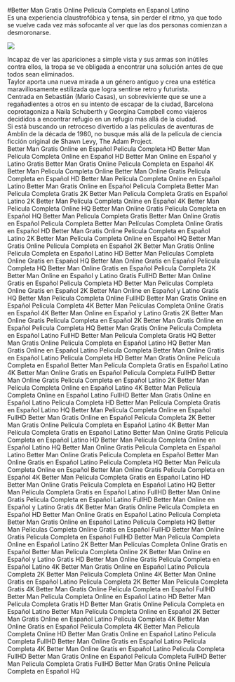 #Better Man Gratis Online Pelicula Completa en Espanol Latino  
Es una experiencia claustrofóbica y tensa, sin perder el ritmo, ya que todo se vuelve cada vez más sofocante al ver que las dos personas comienzan a desmoronarse.  
  
[![](https://i.imgur.com/qSNzIqt.png)](https://movie.rssnews.media/GnrXVRW.php)  
  
Incapaz de ver las apariciones a simple vista y sus armas son inútiles contra ellos, la tropa se ve obligada a encontrar una solución antes de que todos sean eliminados.  
Taylor aporta una nueva mirada a un género antiguo y crea una estética maravillosamente estilizada que logra sentirse retro y futurista.  
Centrada en Sebastián (Mario Casas), un sobreviviente que se une a regañadientes a otros en su intento de escapar de la ciudad,  Barcelona coprotagoniza a Naila Schuberth y Georgina Campbell como viajeros decididos a encontrar refugio en un refugio más allá de la ciudad.  
Si está buscando un retroceso divertido a las películas de aventuras de Amblin de la década de 1980, no busque más allá de la película de ciencia ficción original  de Shawn Levy, The Adam Project.  
Better Man Gratis Online en Español Pelicula Completa HD
Better Man Película Completa Online en Español HD
Better Man Online en Español y Latino Gratis
Better Man Gratis Online Pelicula Completa en Español 4K
Better Man Pelicula Completa Online
Better Man Online Gratis Pelicula Completa en Español HD
Better Man Película Completa Online en Español Latino
Better Man Gratis Online en Español Pelicula Completa
Better Man Pelicula Completa Gratis 2K
Better Man Película Completa Gratis en Español Latino 2K
Better Man Película Completa Online en Español 4K
Better Man Pelicula Completa Online HQ
Better Man Online Gratis Pelicula Completa en Español HQ
Better Man Pelicula Completa Gratis
Better Man Online Gratis en Español Pelicula Completa
Better Man Películas Completa Online Gratis en Español HD
Better Man Gratis Online Pelicula Completa en Español Latino 2K
Better Man Película Completa Online en Español HQ
Better Man Gratis Online Pelicula Completa en Español 2K
Better Man Gratis Online Pelicula Completa en Español Latino HD
Better Man Películas Completa Online Gratis en Español HQ
Better Man Online Gratis en Español Pelicula Completa HQ
Better Man Online Gratis en Español Pelicula Completa 2K
Better Man Online en Español y Latino Gratis FullHD
Better Man Online Gratis en Español Pelicula Completa HD
Better Man Películas Completa Online Gratis en Español 2K
Better Man Online en Español y Latino Gratis HQ
Better Man Pelicula Completa Online FullHD
Better Man Gratis Online en Español Pelicula Completa 4K
Better Man Películas Completa Online Gratis en Español 4K
Better Man Online en Español y Latino Gratis 2K
Better Man Online Gratis Pelicula Completa en Español 2K
Better Man Gratis Online en Español Pelicula Completa HQ
Better Man Gratis Online Pelicula Completa en Español Latino FullHD
Better Man Pelicula Completa Gratis HQ
Better Man Gratis Online Pelicula Completa en Español Latino HQ
Better Man Gratis Online en Español Latino Pelicula Completa
Better Man Online Gratis en Español Latino Pelicula Completa HD
Better Man Gratis Online Pelicula Completa en Español
Better Man Película Completa Gratis en Español Latino 4K
Better Man Online Gratis en Español Pelicula Completa FullHD
Better Man Online Gratis Pelicula Completa en Español Latino 2K
Better Man Película Completa Online en Español Latino 4K
Better Man Película Completa Online en Español Latino FullHD
Better Man Gratis Online en Español Latino Pelicula Completa HD
Better Man Película Completa Gratis en Español Latino HQ
Better Man Película Completa Online en Español FullHD
Better Man Gratis Online en Español Pelicula Completa 2K
Better Man Gratis Online Pelicula Completa en Español Latino 4K
Better Man Película Completa Gratis en Español Latino
Better Man Online Gratis Pelicula Completa en Español Latino HD
Better Man Película Completa Online en Español Latino HQ
Better Man Online Gratis Pelicula Completa en Español Latino
Better Man Online Gratis Pelicula Completa en Español
Better Man Online Gratis en Español Latino Pelicula Completa HQ
Better Man Película Completa Online en Español
Better Man Online Gratis Pelicula Completa en Español 4K
Better Man Película Completa Gratis en Español Latino HD
Better Man Online Gratis Pelicula Completa en Español Latino HQ
Better Man Película Completa Gratis en Español Latino FullHD
Better Man Online Gratis Pelicula Completa en Español Latino FullHD
Better Man Online en Español y Latino Gratis 4K
Better Man Gratis Online Pelicula Completa en Español HD
Better Man Online Gratis en Español Latino Pelicula Completa
Better Man Gratis Online en Español Latino Pelicula Completa HQ
Better Man Películas Completa Online Gratis en Español FullHD
Better Man Online Gratis Pelicula Completa en Español FullHD
Better Man Película Completa Online en Español Latino 2K
Better Man Películas Completa Online Gratis en Español
Better Man Pelicula Completa Online 2K
Better Man Online en Español y Latino Gratis HD
Better Man Online Gratis Pelicula Completa en Español Latino 4K
Better Man Gratis Online en Español Latino Pelicula Completa 2K
Better Man Pelicula Completa Online 4K
Better Man Online Gratis en Español Latino Pelicula Completa 2K
Better Man Pelicula Completa Gratis 4K
Better Man Gratis Online Pelicula Completa en Español FullHD
Better Man Película Completa Online en Español Latino HD
Better Man Pelicula Completa Gratis HD
Better Man Gratis Online Pelicula Completa en Español Latino
Better Man Película Completa Online en Español 2K
Better Man Gratis Online en Español Latino Pelicula Completa 4K
Better Man Online Gratis en Español Pelicula Completa 4K
Better Man Pelicula Completa Online HD
Better Man Gratis Online en Español Latino Pelicula Completa FullHD
Better Man Online Gratis en Español Latino Pelicula Completa 4K
Better Man Online Gratis en Español Latino Pelicula Completa FullHD
Better Man Gratis Online en Español Pelicula Completa FullHD
Better Man Pelicula Completa Gratis FullHD
Better Man Gratis Online Pelicula Completa en Español HQ